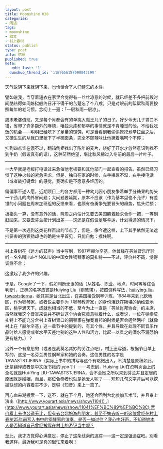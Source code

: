 ```yaml
---
layout: post
title: Moonshine 030
categories:
- 闲话
tags:
- moonshine
- 散文
- 村上春树
status: publish
type: post
info: 杭州
published: true
meta:
  _edit_last: '1'
  duoshuo_thread_id: '1189656188090843199'
---
```

天气说阴下来就阴下来，也恰恰合了人们健忘的本性。

譬如说我，当穿着短衣在家里会觉得有一丝丝凉意的时候，就已经差不多把前段时间酷热得如同炼狱般终日汗不得干的苦楚忘了个八成。只是对眼前的絮絮秋雨要按照每年的老习惯，念叨上一遍：「一层秋雨一层凉」。

周末老婆值班，又是每个月都会有的单挑大魔王儿子的日子。好歹今天儿子胃口不错，省却了许多额外的麻烦，唯独头疼和郁卒的事情就是不肯睡觉的他，不给我吃饭的机会——明明已经吃下了足量的馄饨，可是当看到我偷偷摸摸煮辛拉面之后，又硬生生的从我口里抢下了半碗面条，完全不顾辣味让他撅着嘴呵个不停；

扛到四点实在饿不过，翻箱倒柜找出了陈年的麦片，烧好了开水才忽然意识到找不到牛奶（假设真有的话），这种茫然绝望，堪比秋风拂过入冬前的最后一片叶子。

----

一大早就是老板打电话过来急催他老板要和其他部门一起查看的报告。虽然已经习惯了这种火线的紧急需求，但是，独自在家的时候，左手换尿不湿，右手接电话（或者敲打键盘）的感觉，我确实是不愿意多经历的。

偏偏事不遂人愿，近期项目上的各方都用一种幼儿园小朋友争着举手分糖果的势头一个劲儿的向外冒问题；大问题要延期，原本不应该（作为基本盘也不允许）有差错的小问题在周末加班组的反馈来看，也颇有奋勇争先要冒头的趋势，焦头烂额；

扳指头一算，没有意外的话，两周之内估计又要去美国腆着脸求合作一把，一等到赶回来，又要去芬兰按计划出差——这还是在假设足够幸运，计划得通的情况下。

不是第一次遇到这类花样百出的节点了，但是，像今遭这样，上下其手依然无法遮挡要害的狼狈劲却也的确是生平首见，只能自勉：撑住啊。

----

村上春树在《远方的鼓声》当中写到，1987年赫尔辛基，他曾经在芬兰音乐厅聆听一名名叫Hui-YINGLIU的中国女性钢琴家的莫扎特——不过，评价并不高，觉得调性不合；

这激起了我少许的兴趣。

于是，Google了一下，假如判断无误的话（从姓名、职业、地点、时间等等综合判断），正确的名字应该是Huiying Liu（劉慧瑛），按照资料写法，[hui-ying-liu-tawaststjerna](http://www.encuentrosinternacionalesdemusica.com/eim/index.php/en/2012-03-10-10-01-42/hui-ying-liu-tawaststjerna-en)，她其实是台北出生，在美国接受钢琴训练，1984年来到北欧地区，作为钢琴家，或者说主要作为「钢琴教育家」的身份活跃在斯堪的納维亚地区，桃李满天下，成就也相当的不低，至今为止一直是「芬兰肖邦协会」的主席，虽然就我这个音盲来说并不确认这个协会究竟意味着什么，或者说，一位在弹奏莫扎特上不能充分合村上春树胃口的钢琴家在弹奏肖邦的时候是否会迥然两样（就像村上在「赫尔辛基」这一章节中的提到的，有其个性，并且导致在处理不同音乐作品时给人感觉或者水平天差地别的这种人性和活力，比起一以贯之的滴水不漏恐怕更有魅力。）？

另外一个有意思的（或者是我莫名其妙的关注点吧），村上还写道，根据节目单上写的，这是一名芬兰男性钢琴家和她的合奏，这位男性的名字是TAWASTSTJERNA（实际上书中的拼写与这个有略微出入，不清楚是原稿如此，还是翻译或者是中文版书籍的typo？）——考虑到，Huiying Liu在资料页面上的全名就是Hui-Ying LIU-TAWASTSTJERNA，会不会她之所以来到芬兰并且定居的原因就是婚姻，而且，那位合奏者也就是她爱人呢？——短短几句文字背后可以挖掘联想的内容着实不少，足够《知音》来上一篇了。

再心血来潮搜索一下，这不，就在下个月，她还会回到台北参加艺术节，并且奉上演出（[http://www.yourart.asia/news/show/11041），](http://www.yourart.asia/news/show/11041%EF%BC%89%EF%BC%8C) 票价看上去也公道无比，但有去台北旅游的朋友，甚至不妨去听一听这位曾经在村上春树25年前写入书中的钢琴家的演奏，是否一如过往？我心中好奇，不知道她本人是否知道自己曾经被写在村上的游记当中呢？

至此，我才方觉得心满意足，停止了这条线索的追踪——这一定是强迫症吧。别看我这样，最近我可是真的很忙来着啊！

